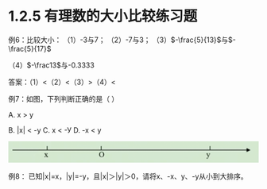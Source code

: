 # 1.2.5 有理数的大小比较练习题

例6：比较大小：
（1）-3与7；
（2）-7与3；
（3）$-\frac{5}{13}$与$-\frac{5}{17}$

（4）$-\frac13$与-0.3333

答案：（1）<（2）<（3）>（4）<

例7：如图，下列判断正确的是（  ）

A. x > y

B. |x| < -y
C. х < -У
D. -x < y

![image.png](img/image5.png)

例8： 已知|x|=x，|y|=-y，且|x|＞|y|＞0，请将x、-x、y、-y从小到大排序。